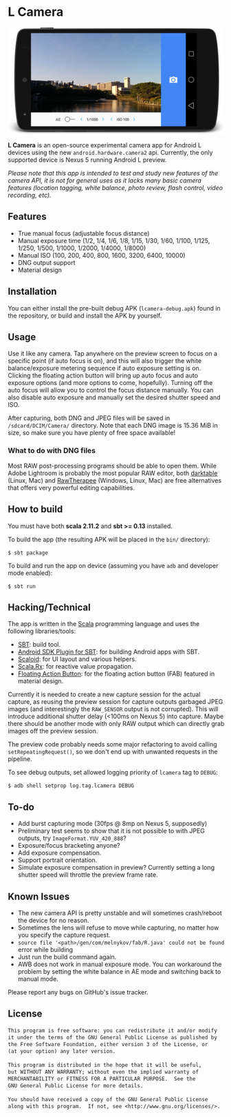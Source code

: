 # L Camera

![Screenshot](screenshot.jpg?raw=true)

**L Camera** is an open-source experimental camera app for Android L devices using the new `android.hardware.camera2` api. Currently, the only supported device is Nexus 5 running Android L preview.

*Please note that this app is intended to test and study new features of the camera API, it is not for general uses as it lacks many basic camera features (location tagging, white balance, photo review, flash control, video recording, etc).*

## Features

* True manual focus (adjustable focus distance)
* Manual exposure time (1/2, 1/4, 1/6, 1/8, 1/15, 1/30, 1/60, 1/100, 1/125, 1/250, 1/500, 1/1000, 1/2000, 1/4000, 1/8000)
* Manual ISO (100, 200, 400, 800, 1600, 3200, 6400, 10000)
* DNG output support
* Material design

## Installation

You can either install the pre-built debug APK (`lcamera-debug.apk`) found in the repository, or build and install the APK by yourself.

## Usage

Use it like any camera. Tap anywhere on the preview screen to focus on a specific point (if auto focus is on), and this will also trigger the white balance/exposure metering sequence if auto exposure setting is on. Clicking the floating action button will bring up auto focus and auto exposure options (and more options to come, hopefully). Turning off the auto focus will allow you to control the focus distance manually. You can also disable auto exposure and manually set the desired shutter speed and ISO.

After capturing, both DNG and JPEG files will be saved in `/sdcard/DCIM/Camera/` directory. Note that each DNG image is 15.36 MiB in size, so make sure you have plenty of free space available!

### What to do with DNG files

Most RAW post-processing programs should be able to open them. While Adobe Lightroom is probably the most popular RAW editor, both [darktable](http://www.darktable.org/) (Linux, Mac) and [RawTherapee](http://rawtherapee.com/) (Windows, Linux, Mac) are free alternatives that offers very powerful editing capabilities.

## How to build

You must have both **scala 2.11.2** and **sbt >= 0.13** installed.

To build the app (the resulting APK will be placed in the `bin/` directory):

    $ sbt package

To build and run the app on device (assuming you have `adb` and developer mode enabled):

    $ sbt run

## Hacking/Technical

The app is written in the [Scala](http://www.scala-lang.org/) programming language and uses the following libraries/tools:

* [SBT](http://www.scala-sbt.org/): build tool.
* [Android SDK Plugin for SBT](https://github.com/pfn/android-sdk-plugin): for building Android apps with SBT.
* [Scaloid](https://github.com/pocorall/scaloid/): for UI layout and various helpers.
* [Scala.Rx](https://github.com/lihaoyi/scala.rx): for reactive value propagation.
* [Floating Action Button](https://github.com/makovkastar/FloatingActionButton): for the floating action button (FAB) featured in material design.

Currently it is needed to create a new capture session for the actual capture, as reusing the preview session for capture outputs garbaged JPEG images (and interestingly the `RAW_SENSOR` output is not corrupted). This  will introduce additional shutter delay (<100ms on Nexus 5) into capture. Maybe there should be another mode with only RAW output which can directly grab images off the preview session.

The preview code probably needs some major refactoring to avoid calling `setRepeatingRequest()`, so we don't end up with unwanted requests in the pipeline.

To see debug outputs, set allowed logging priority of `lcamera` tag to `DEBUG`:

    $ adb shell setprop log.tag.lcamera DEBUG

## To-do

* Add burst capturing mode (30fps @ 8mp on Nexus 5, supposedly)
 * Preliminary test seems to show that it is not possible to with JPEG outputs, try `ImageFormat.YUV_420_888`?
 * Exposure/focus bracketing anyone?
* Add exposure compensation.
* Support portrait orientation.
* Simulate exposure compensation in preview? Currently setting a long shutter speed will throttle the preview frame rate.

## Known Issues

* The new camera API is pretty unstable and will sometimes crash/reboot the device for no reason.
* Sometimes the lens will refuse to move while capturing, no matter how you specify the capture request.
* `source file '<path>/gen/com/melnykov/fab/R.java' could not be found` error while building
 * Just run the build command again.
* AWB does not work in manual exposure mode. You can workaround the problem by setting the white balance in AE mode and switching back to manual mode.

Please report any bugs on GitHub's issue tracker.

## License

    This program is free software: you can redistribute it and/or modify
    it under the terms of the GNU General Public License as published by
    the Free Software Foundation, either version 3 of the License, or
    (at your option) any later version.

    This program is distributed in the hope that it will be useful,
    but WITHOUT ANY WARRANTY; without even the implied warranty of
    MERCHANTABILITY or FITNESS FOR A PARTICULAR PURPOSE.  See the
    GNU General Public License for more details.

    You should have received a copy of the GNU General Public License
    along with this program.  If not, see <http://www.gnu.org/licenses/>.
